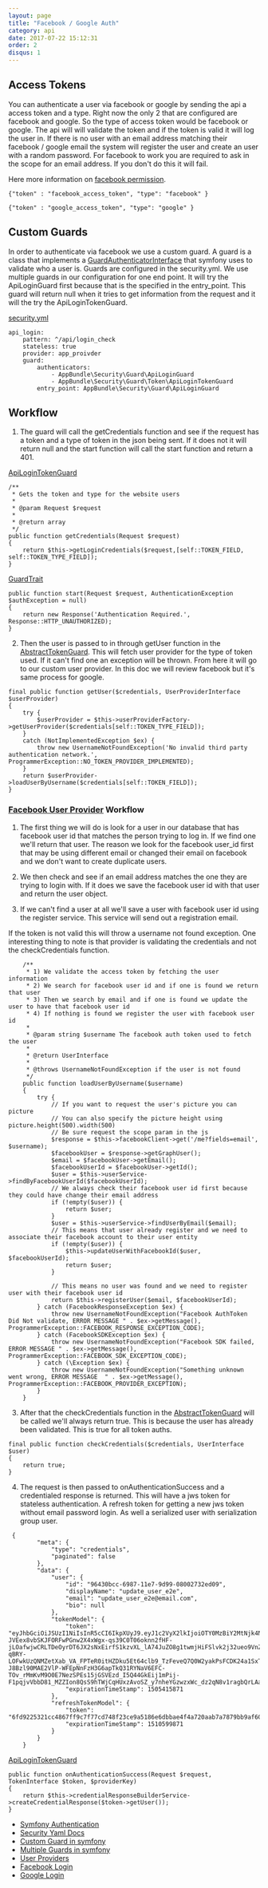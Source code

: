 ```yaml
---
layout: page
title: "Facebook / Google Auth"
category: api
date: 2017-07-22 15:12:31
order: 2
disqus: 1
---
```


## Access Tokens

You can authenticate a user via facebook or google by sending the api a access token and a type.  Right now the only 2 that are configured are facebook and google.  So the type of access token would be facebook or google. The api will will validate the token and if the token is valid it will log the user in.  If there is no user with an email address matching their facebook / google email the system will register the user and create an user with a random password.  For facebook to work you are required to ask in the scope for an email address.  If you don't do this it will fail.

Here more information on [facebook permission](https://developers.facebook.com/docs/facebook-login/permissions/).

```
{"token" : "facebook_access_token", "type": "facebook" }
```

```
{"token" : "google_access_token", "type": "google" }
```

## Custom Guards

In order to authenticate via facebook we use a custom guard.  A guard is a class that implements a [GuardAuthenticatorInterface](http://api.symfony.com/master/Symfony/Component/Security/Guard/GuardAuthenticatorInterface.html) that symfony uses to validate who a user is.  Guards are configured in the security.yml.  We use multiple guards in our configuration for one end point. It will try the ApiLoginGuard first because that is the specified in the entry_point.  This guard will return null when it tries to get information from the request and it will the try the ApiLoginTokenGuard.

[security.yml](https://github.com/phptuts/starterkitforsymfony/blob/master/app/config/security.yml)
```
api_login:
    pattern: ^/api/login_check
    stateless: true
    provider: app_proivder
    guard:
        authenticators:
            - AppBundle\Security\Guard\ApiLoginGuard
            - AppBundle\Security\Guard\Token\ApiLoginTokenGuard
        entry_point: AppBundle\Security\Guard\ApiLoginGuard

```

## Workflow

1) The guard will call the getCredentials function and see if the request has a token and a type of token in the json being sent.  If it does not it will return null and the start function will call the start function and return a 401.

[ApiLoginTokenGuard](https://github.com/phptuts/starterkitforsymfony/blob/master/src/AppBundle/Security/Guard/Token/ApiLoginTokenGuard.php#L47)
```
/**
 * Gets the token and type for the website users
 *
 * @param Request $request
 *
 * @return array
 */
public function getCredentials(Request $request)
{
    return $this->getLoginCredentials($request,[self::TOKEN_FIELD, self::TOKEN_TYPE_FIELD]);
}
```
[GuardTrait](https://github.com/phptuts/starterkitforsymfony/blob/master/src/AppBundle/Security/Guard/GuardTrait.php#L38)
```
public function start(Request $request, AuthenticationException $authException = null)
{
    return new Response('Authentication Required.', Response::HTTP_UNAUTHORIZED);
}
```

2) Then the user is passed to in through getUser function in the [AbstractTokenGuard](https://github.com/phptuts/starterkitforsymfony/blob/master/src/AppBundle/Security/Guard/Token/AbstractTokenGuard.php#L77).  This will fetch user provider for the type of token used.  If it can't find one an exception will be thrown.  From here it will go to our custom user provider.  In this doc we will review facebook but it's same process for google.


```
final public function getUser($credentials, UserProviderInterface $userProvider)
{
    try {
        $userProvider = $this->userProviderFactory->getUserProvider($credentials[self::TOKEN_TYPE_FIELD]);
    }
    catch (NotImplementedException $ex) {
        throw new UsernameNotFoundException('No invalid third party authentication network.', ProgrammerException::NO_TOKEN_PROVIDER_IMPLEMENTED);
    }
    return $userProvider->loadUserByUsername($credentials[self::TOKEN_FIELD]);
}
```

### [Facebook User Provider](https://github.com/phptuts/starterkitforsymfony/blob/master/src/AppBundle/Security/Provider/FacebookProvider.php) Workflow

 1. The first thing we will do is look for a user in our database that has facebook user id that matches the person trying to log in.  If we find one we'll return that user.  The reason we look for the facebook user_id first that may be using different email or changed their email on facebook and we don't want to create duplicate users.
 
 2. We then check and see if an email address matches the one they are trying to login with.  If it does we save the facebook user id with that user and return the user object.
 
 3. If we can't find a user at all we'll save a user with facebook user id using the register service.  This service will send out a registration email.

 If the token is not valid this will throw a username not found exception. One interesting thing to note is that provider is validating the credentials and not the checkCredentials function.
 
```
    /**
     * 1) We validate the access token by fetching the user information
     * 2) We search for facebook user id and if one is found we return that user
     * 3) Then we search by email and if one is found we update the user to have that facebook user id
     * 4) If nothing is found we register the user with facebook user id
     *
     * @param string $username The facebook auth token used to fetch the user
     *
     * @return UserInterface
     *
     * @throws UsernameNotFoundException if the user is not found
     */
    public function loadUserByUsername($username)
    {
        try {
            // If you want to request the user's picture you can picture
            // You can also specify the picture height using picture.height(500).width(500)
            // Be sure request the scope param in the js
            $response = $this->facebookClient->get('/me?fields=email', $username);
            $facebookUser = $response->getGraphUser();
            $email = $facebookUser->getEmail();
            $facebookUserId = $facebookUser->getId();
            $user = $this->userService->findByFacebookUserId($facebookUserId);
            // We always check their facebook user id first because they could have change their email address
            if (!empty($user)) {
                return $user;
            }
            $user = $this->userService->findUserByEmail($email);
            // This means that user already register and we need to associate their facebook account to their user entity
            if (!empty($user)) {
                $this->updateUserWithFacebookId($user, $facebookUserId);
                return $user;
            }
            
            // This means no user was found and we need to register user with their facebook user id
            return $this->registerUser($email, $facebookUserId);
        } catch (FacebookResponseException $ex) {
            throw new UsernameNotFoundException("Facebook AuthToken Did Not validate, ERROR MESSAGE " . $ex->getMessage(), ProgrammerException::FACEBOOK_RESPONSE_EXCEPTION_CODE);
        } catch (FacebookSDKException $ex) {
            throw new UsernameNotFoundException("Facebook SDK failed, ERROR MESSAGE " . $ex->getMessage(), ProgrammerException::FACEBOOK_SDK_EXCEPTION_CODE);
        } catch (\Exception $ex) {
            throw new UsernameNotFoundException("Something unknown went wrong, ERROR MESSAGE  " . $ex->getMessage(), ProgrammerException::FACEBOOK_PROVIDER_EXCEPTION);
        }
    }
```

3) After that the checkCredentials function in the [AbstractTokenGuard](https://github.com/phptuts/starterkitforsymfony/blob/master/src/AppBundle/Security/Guard/Token/AbstractTokenGuard.php#L98)  will be called we'll always return true.  This is because the user has already been validated. This is true for all token auths.

```
final public function checkCredentials($credentials, UserInterface $user)
{
    return true;
}
```


4) The request is then passed to onAuthenticationSuccess and a credentialed response is returned.  This will have a jws token for stateless authentication.  A refresh token for getting a new jws token without email password login.  As well a serialized user with serialization group user.  



```
 {
        "meta": {
            "type": "credentials",
            "paginated": false
        },
        "data": {
            "user": {
                "id": "96430bcc-6987-11e7-9d99-08002732ed09",
                "displayName": "update_user_e2e",
                "email": "update_user_e2e@email.com",
                "bio": null
            },
            "tokenModel": {
                "token": "eyJhbGciOiJSUzI1NiIsInR5cCI6IkpXUyJ9.eyJ1c2VyX2lkIjoiOTY0MzBiY2MtNjk4Ny0xMWU3LTlkOTktMDgwMDI3MzJlZDA5IiwiZXhwIjoxNTA1NDE1ODcxLCJpYXQiOjE1MDAyMzE4NzF9.vKuQmpOFPneh38vFnT7BJPqT89gaIq8MEcL4SrDUHvQ8Jpq0z-JVEex8vbSKJFORFwPGnw2X4xWgx-qs39C0T06oknn2fHF-jLOafwjwCRLTDeOyrDT6JX2sNxEirfS1kzvXL_lA74JuZO8g1twmjHiFSlvk2j32ueo9VnZZdisHvYHnl2zy8mgme3A8izKQsgw2UHBsSPy6x4fe80dWnf60Wp5NPZkBRtAPitE4SLktnJEVo93aSzUPVQiDfKPdA4J0zE7UfsmkDIqMflOIZI_CSCuKGJ77q8WWcziH47P_Qv4hF93s19hI9PAb1mMv75LrVc82JrftHyRC_wk_LF1J6al7lcKNWv9paw0VLJVHz-qBRY-LOFwkUzQNMZetXab_VA_FPTeR0itHZDku5Et64clb9_TzFeveQ7Q0W2yakPsFCDK24a1SxTqzVXMKSAiecQK6oFsSTSsDEekKlkrpXshHN3LlQ_OnDAyp-J8Bzl90MAE2VlP-WFEpNnFzH3G6apTkQ31RYNaV6EFC-TOv_rMmKvM9O0E7NezSPEs15jGSVEzd_I5Q44GkEij1mPij-F1pqjvVbbD81_MZZIon8QsS9hTWjCqHUxzAvoSZ_y7nheYGzwzxWc_dz2qN8v1ragbQrLAaUST12TLIAVE22Q_JPhHmI0wQi0u95Kk",
                "expirationTimeStamp": 1505415871
            },
            "refreshTokenModel": {
                "token": "6fd9225321cc4867ff9c7f77cd748f23ce9a5186e6dbbae4f4a720aab7a7879bb9af60669e1fca45bf0d9a3033ff6f9a07a06c50996fa8406dcff2ecd2ba0955f994aa24d3b667dcf28e24f4d23fda666cf8d7a155ddef701796",
                "expirationTimeStamp": 1510599871
            }
        }
    }

```

[ApiLoginTokenGuard](https://github.com/phptuts/starterkitforsymfony/blob/master/src/AppBundle/Security/Guard/Token/ApiLoginTokenGuard.php#L60)

```
public function onAuthenticationSuccess(Request $request, TokenInterface $token, $providerKey)
{
    return $this->credentialResponseBuilderService->createCredentialResponse($token->getUser());
}
```

- [Symfony Authentication](https://symfony.com/doc/current/components/security/authentication.html)
- [Security Yaml Docs](https://symfony.com/doc/current/security.html)
- [Custom Guard in symfony](https://symfony.com/doc/current/security/guard_authentication.html)
- [Multiple Guards in symfony](https://symfony.com/doc/current/security/multiple_guard_authenticators.html)
- [User Providers](https://symfony.com/doc/current/security/multiple_user_providers.html)
- [Facebook Login](https://developers.facebook.com/docs/facebook-login/web/accesstokens)
- [Google Login](https://developers.google.com/identity/sign-in/web/sign-in)
